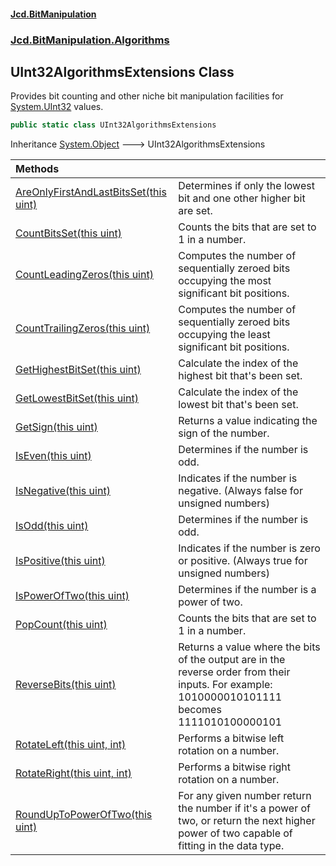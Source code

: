 #### [Jcd.BitManipulation](index 'index')

### [Jcd.BitManipulation.Algorithms](Jcd.BitManipulation.Algorithms 'Jcd.BitManipulation.Algorithms')

## UInt32AlgorithmsExtensions Class

Provides bit counting and other niche bit manipulation facilities
for [System.UInt32](https://docs.microsoft.com/en-us/dotnet/api/System.UInt32 'System.UInt32') values.

```csharp
public static class UInt32AlgorithmsExtensions
```

Inheritance [System.Object](https://docs.microsoft.com/en-us/dotnet/api/System.Object 'System.Object') &#129106; UInt32AlgorithmsExtensions

| Methods                                                                                                                                                                                                                                      |                                                                                                                                                     |
|:---------------------------------------------------------------------------------------------------------------------------------------------------------------------------------------------------------------------------------------------|:----------------------------------------------------------------------------------------------------------------------------------------------------|
| [AreOnlyFirstAndLastBitsSet(this uint)](Jcd.BitManipulation.Algorithms.UInt32AlgorithmsExtensions.AreOnlyFirstAndLastBitsSet(thisuint) 'Jcd.BitManipulation.Algorithms.UInt32AlgorithmsExtensions.AreOnlyFirstAndLastBitsSet(this uint)') | Determines if only the lowest bit and one other higher bit are set.                                                                                 |
| [CountBitsSet(this uint)](Jcd.BitManipulation.Algorithms.UInt32AlgorithmsExtensions.CountBitsSet(thisuint) 'Jcd.BitManipulation.Algorithms.UInt32AlgorithmsExtensions.CountBitsSet(this uint)')                                           | Counts the bits that are set to 1 in a number.                                                                                                      |
| [CountLeadingZeros(this uint)](Jcd.BitManipulation.Algorithms.UInt32AlgorithmsExtensions.CountLeadingZeros(thisuint) 'Jcd.BitManipulation.Algorithms.UInt32AlgorithmsExtensions.CountLeadingZeros(this uint)')                            | Computes the number of sequentially zeroed bits occupying the most significant bit positions.                                                   |
| [CountTrailingZeros(this uint)](Jcd.BitManipulation.Algorithms.UInt32AlgorithmsExtensions.CountTrailingZeros(thisuint) 'Jcd.BitManipulation.Algorithms.UInt32AlgorithmsExtensions.CountTrailingZeros(this uint)')                         | Computes the number of sequentially zeroed bits occupying the least significant bit positions.                                                  |
| [GetHighestBitSet(this uint)](Jcd.BitManipulation.Algorithms.UInt32AlgorithmsExtensions.GetHighestBitSet(thisuint) 'Jcd.BitManipulation.Algorithms.UInt32AlgorithmsExtensions.GetHighestBitSet(this uint)')                               | Calculate the index of the highest bit that's been set.                                                                                             |
| [GetLowestBitSet(this uint)](Jcd.BitManipulation.Algorithms.UInt32AlgorithmsExtensions.GetLowestBitSet(thisuint) 'Jcd.BitManipulation.Algorithms.UInt32AlgorithmsExtensions.GetLowestBitSet(this uint)')                                  | Calculate the index of the lowest bit that's been set.                                                                                              |
| [GetSign(this uint)](Jcd.BitManipulation.Algorithms.UInt32AlgorithmsExtensions.GetSign(thisuint) 'Jcd.BitManipulation.Algorithms.UInt32AlgorithmsExtensions.GetSign(this uint)')                                                          | Returns a value indicating the sign of the number.                                                                                                  |
| [IsEven(this uint)](Jcd.BitManipulation.Algorithms.UInt32AlgorithmsExtensions.IsEven(thisuint) 'Jcd.BitManipulation.Algorithms.UInt32AlgorithmsExtensions.IsEven(this uint)')                                                             | Determines if the number is odd.                                                                                                                    |
| [IsNegative(this uint)](Jcd.BitManipulation.Algorithms.UInt32AlgorithmsExtensions.IsNegative(thisuint) 'Jcd.BitManipulation.Algorithms.UInt32AlgorithmsExtensions.IsNegative(this uint)')                                                 | Indicates if the number is negative. (Always false for unsigned numbers)                                                                            |
| [IsOdd(this uint)](Jcd.BitManipulation.Algorithms.UInt32AlgorithmsExtensions.IsOdd(thisuint) 'Jcd.BitManipulation.Algorithms.UInt32AlgorithmsExtensions.IsOdd(this uint)')                                                                | Determines if the number is odd.                                                                                                                    |
| [IsPositive(this uint)](Jcd.BitManipulation.Algorithms.UInt32AlgorithmsExtensions.IsPositive(thisuint) 'Jcd.BitManipulation.Algorithms.UInt32AlgorithmsExtensions.IsPositive(this uint)')                                                 | Indicates if the number is zero or positive. (Always true for unsigned numbers)                                                                     |
| [IsPowerOfTwo(this uint)](Jcd.BitManipulation.Algorithms.UInt32AlgorithmsExtensions.IsPowerOfTwo(thisuint) 'Jcd.BitManipulation.Algorithms.UInt32AlgorithmsExtensions.IsPowerOfTwo(this uint)')                                           | Determines if the number is a power of two.                                                                                                         |
| [PopCount(this uint)](Jcd.BitManipulation.Algorithms.UInt32AlgorithmsExtensions.PopCount(thisuint) 'Jcd.BitManipulation.Algorithms.UInt32AlgorithmsExtensions.PopCount(this uint)')                                                       | Counts the bits that are set to 1 in a number.                                                                                                      |
| [ReverseBits(this uint)](Jcd.BitManipulation.Algorithms.UInt32AlgorithmsExtensions.ReverseBits(thisuint) 'Jcd.BitManipulation.Algorithms.UInt32AlgorithmsExtensions.ReverseBits(this uint)')                                              | Returns a value where the bits of the output are in the reverse order from their inputs. For example: 1010000010101111 becomes 1111010100000101 |
| [RotateLeft(this uint, int)](Jcd.BitManipulation.Algorithms.UInt32AlgorithmsExtensions.RotateLeft(thisuint,int) 'Jcd.BitManipulation.Algorithms.UInt32AlgorithmsExtensions.RotateLeft(this uint, int)')                                   | Performs a bitwise left rotation on a number.                                                                                                       |
| [RotateRight(this uint, int)](Jcd.BitManipulation.Algorithms.UInt32AlgorithmsExtensions.RotateRight(thisuint,int) 'Jcd.BitManipulation.Algorithms.UInt32AlgorithmsExtensions.RotateRight(this uint, int)')                                | Performs a bitwise right rotation on a number.                                                                                                      |
| [RoundUpToPowerOfTwo(this uint)](Jcd.BitManipulation.Algorithms.UInt32AlgorithmsExtensions.RoundUpToPowerOfTwo(thisuint) 'Jcd.BitManipulation.Algorithms.UInt32AlgorithmsExtensions.RoundUpToPowerOfTwo(this uint)')                      | For any given number return the number if it's a power of two, or return the next higher power of two capable of fitting in the data type.  |
